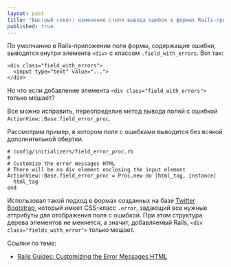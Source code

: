 ```yaml
---
layout: post
title: "Быстрый совет: изменение стиля вывода ошибок в формах Rails-приложения"
published: true
---
```


По умолчанию в Rails-приложении поля формы, содержащие ошибки, выводятся внутри элемента `<div>` с классом `.field_with_errors`. Вот так:

    <div class="field_with_errors">
      <input type="text" value="...">
    </div>

Но что если добавление элемента `<div class="field_with_errors">` только мешает? 

Все можно исправить, переопределив метод вывода полей с ошибкой `ActionView::Base.field_error_proc`.

Рассмотрим пример, в котором поле с ошибками выводится без всякой дополнительной обертки.

    # config/initializers/field_error_proc.rb
    #
    # Customize the error messages HTML
    # There will be no div element enclosing the input element
    ActionView::Base.field_error_proc = Proc.new do |html_tag, instance|
      html_tag
    end

Использовал такой подход в формах созданных на базе [Twitter Bootstrap](http://twitter.github.com/bootstrap/), который имеет CSS-класс `.error`, задающий все нужные аттрибуты для отображения поля с ошибкой. При этом структура дерева элементов не меняется, а значит, добавляемый Rails, `<div class="fields_with_error">` только мешает.

Ссылки по теме:

- [Rails Guides: Customizing the Error Messages HTML](http://guides.rubyonrails.org/active_record_validations_callbacks.html#customizing-error-messages-css)